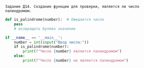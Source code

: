 `Задание Д14. Создание функции для проверки, является ли число палиндромом.`

```python
def is_palindrome(number):  # Ожидается число
    pass
    # возвращать булево значение

if __name__ == '__main__':
    number = int(input("Ввод числа:"))
    if is_palindrome(number):
        print(f"Число {number} является палиндромом")
    else:
        print(f"Число {number} не является палиндромом")

```